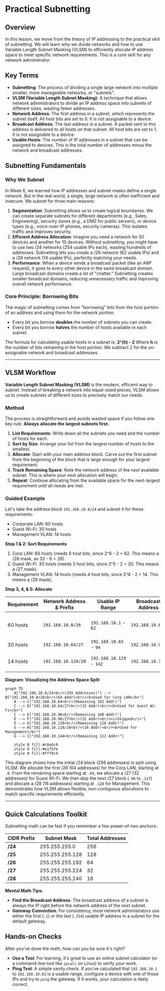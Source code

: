 # Practical Subnetting
## Overview
In this lesson, we move from the theory of IP addressing to the practical skill of subnetting. We will learn why we divide networks and how to use Variable Length Subnet Masking (VLSM) to efficiently allocate IP address space to meet specific network requirements. This is a core skill for any network administrator.

## Key Terms
- **Subnetting**: The process of dividing a single large network into multiple smaller, more manageable networks, or "subnets".
- **VLSM (Variable Length Subnet Masking)**: A technique that allows network administrators to divide an IP address space into subnets of different sizes, wasting fewer addresses.
- **Network Address**: The first address in a subnet, which represents the subnet itself. All host bits are set to 0. It is not assignable to a device.
- **Broadcast Address**: The last address in a subnet. A packet sent to this address is delivered to all hosts on that subnet. All host bits are set to 1. It is not assignable to a device.
- **Usable Hosts**: The number of IP addresses in a subnet that can be assigned to devices. This is the total number of addresses minus the network and broadcast addresses.

## Subnetting Fundamentals

### Why We Subnet
In Week 6, we learned how IP addresses and subnet masks define a single network. But in the real world, a single, large network is often inefficient and insecure. We subnet for three main reasons:

1.  **Segmentation**: Subnetting allows us to create logical boundaries. We can create separate subnets for different departments (e.g., Sales, Engineering), security zones (e.g., a DMZ for public servers), or device types (e.g., voice-over-IP phones, security cameras). This isolates traffic and improves security.
2.  **Efficient Address Allocation**: Imagine you need a network for 50 devices and another for 10 devices. Without subnetting, you might have to use two /24 networks (254 usable IPs each), wasting hundreds of addresses. Subnetting lets you create a /26 network (62 usable IPs) and a /28 network (14 usable IPs), perfectly matching your needs.
3.  **Performance**: When a device sends a broadcast packet (like an ARP request), it goes to every other device in the same broadcast domain. Large broadcast domains create a lot of "chatter." Subnetting creates smaller broadcast domains, reducing unnecessary traffic and improving overall network performance.

### Core Principle: Borrowing Bits
The magic of subnetting comes from "borrowing" bits from the host portion of an address and using them for the network portion.

-   Every bit you borrow **doubles** the number of subnets you can create.
-   Every bit you borrow **halves** the number of hosts available in each subnet.

The formula for calculating usable hosts in a subnet is:
**2^(h) - 2**
Where **h** is the number of bits remaining in the host portion. We subtract 2 for the un-assignable network and broadcast addresses.

---

## VLSM Workflow
**Variable Length Subnet Masking (VLSM)** is the modern, efficient way to subnet. Instead of breaking a network into equal-sized pieces, VLSM allows us to create subnets of different sizes to precisely match our needs.

### Method
The process is straightforward and avoids wasted space if you follow one key rule: **Always allocate the largest subnets first.**

1.  **List Requirements**: Write down all the subnets you need and the number of hosts for each.
2.  **Sort by Size**: Arrange your list from the largest number of hosts to the smallest.
3.  **Allocate**: Start with your main address block. Carve out the first subnet from the beginning of the block that is large enough for your largest requirement.
4.  **Track Remaining Space**: Note the network address of the *next* available subnet. This is where your next allocation will begin.
5.  **Repeat**: Continue allocating from the available space for the next-largest requirement until all needs are met.

### Guided Example
Let's take the address block `192.168.10.0/24` and subnet it for these requirements:
-   Corporate LAN: 60 hosts
-   Guest Wi-Fi: 30 hosts
-   Management VLAN: 14 hosts

**Step 1 & 2: Sort Requirements**
1.  Corp LAN: 60 hosts (needs 6 host bits, since 2^6 - 2 = 62. This means a /26 mask, as 32 - 6 = 26).
2.  Guest Wi-Fi: 30 hosts (needs 5 host bits, since 2^5 - 2 = 30. This means a /27 mask).
3.  Management VLAN: 14 hosts (needs 4 host bits, since 2^4 - 2 = 14. This means a /28 mask).

**Step 3, 4, & 5: Allocate**

| Requirement | Network Address & Prefix | Usable IP Range          | Broadcast Address | Notes                              |
|-------------|--------------------------|--------------------------|-------------------|------------------------------------|
| 60 hosts    | `192.168.10.0/26`        | `192.168.10.1` - `62`    | `192.168.10.63`   | Corporate LAN (Local Area Network) |
| 30 hosts    | `192.168.10.64/27`       | `192.168.10.65` - `94`   | `192.168.10.95`   | Guest Wi-Fi                        |
| 14 hosts    | `192.168.10.128/28`      | `192.168.10.129` - `142` | `192.168.10.143`  | Management VLAN (Virtual LAN)      |

**Diagram: Visualizing the Address Space Split**
```mermaid
graph TD
    A["192.168.10.0/24<br/>(256 Addresses)"] --> B["192.168.10.0/26<br/>(64 Addr)<br/><b>Used for Corp LAN</b>"]
    A --> C["192.168.10.64<br/>(Remaining 192 Addr)"]
    C --> D["192.168.10.64/27<br/>(32 Addr)<br/><b>Used for Guest Wi-Fi</b>"]
    C --> E["192.168.10.96<br/>(Remaining 160 Addr)"]
    E --> F["192.168.10.96/27<br/>(32 Addr)<br/><i>Skipped</i>"]
    E --> G["192.168.10.128<br/>(Remaining 128 Addr)"]
    G --> H["192.168.10.128/28<br/>(16 Addr)<br/><b>Used for Management</b>"]
    G --> I["192.168.10.144<br/>(Remaining 112 Addr)"]

    style B fill:#c8e6c9
    style D fill:#e1f5fe
    style H fill:#fff9c4
```
This diagram shows how the initial /24 block (256 addresses) is split using VLSM. We allocate the first /26 (64 addresses) for the Corp LAN, starting at `.0`. From the remaining space starting at `.64`, we allocate a /27 (32 addresses) for Guest Wi-Fi. We then skip the next /27 block (`.96` to `.127`) and allocate a /28 (16 addresses) starting at `.128` for Management. This demonstrates how VLSM allows flexible, non-contiguous allocations to match specific requirements efficiently.

---

## Quick Calculations Toolkit
Subnetting math can be fast if you remember a few power-of-two anchors:

| CIDR Prefix | Subnet Mask     | Total Addresses |
|-------------|-----------------|-----------------|
| **/24**     | 255.255.255.0   | 256             |
| **/25**     | 255.255.255.128 | 128             |
| **/26**     | 255.255.255.192 | 64              |
| **/27**     | 255.255.255.224 | 32              |
| **/28**     | 255.255.255.240 | 16              |

**Mental Math Tips:**
- **Find the Broadcast Address**: The broadcast address of a subnet is always the IP right before the network address of the *next* subnet.
- **Gateway Convention**: For consistency, most network administrators use either the first (`.1`) or the last (`.254`) usable IP address in a subnet for the default gateway.

## Hands-on Checks
After you've done the math, how can you be sure it's right?
- **Use a Tool**: For learning, it's great to use an online subnet calculator (or a command-line tool like `ipcalc` on Linux) to verify your work.
- **Ping Test**: A simple sanity check. If you've calculated that `192.168.10.1` to `192.168.10.62` is a usable range, configure a device with one of those IPs and try to `ping` the gateway. If it works, your calculation is likely correct.
